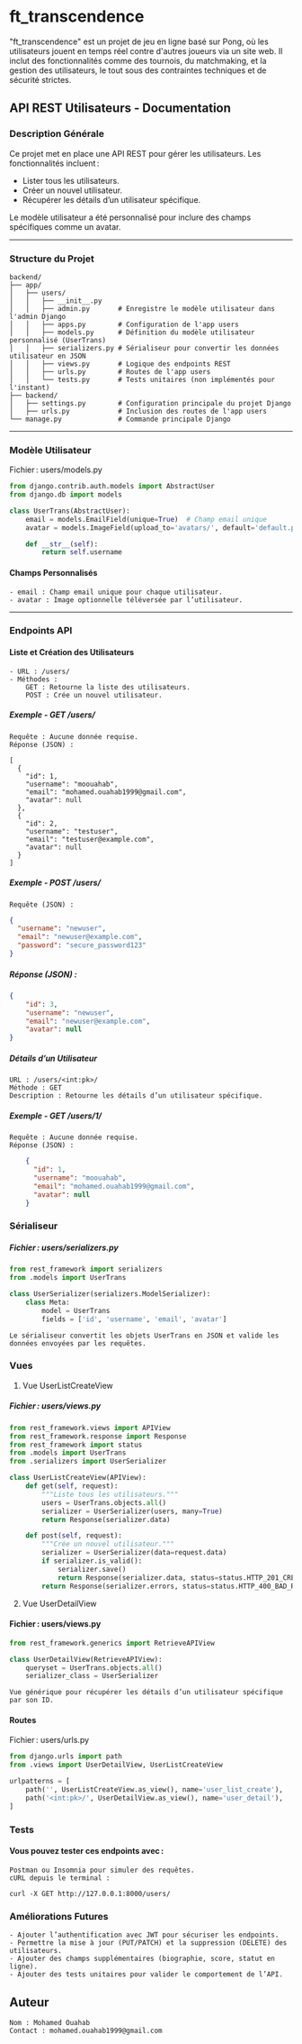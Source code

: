 # ft_transcendence
"ft_transcendence" est un projet de jeu en ligne basé sur Pong, où les utilisateurs jouent en temps réel contre d'autres joueurs via un site web. Il inclut des fonctionnalités comme des tournois, du matchmaking, et la gestion des utilisateurs, le tout sous des contraintes techniques et de sécurité strictes.

## API REST Utilisateurs - Documentation

### Description Générale
Ce projet met en place une API REST pour gérer les utilisateurs. Les fonctionnalités incluent :
- Lister tous les utilisateurs.
- Créer un nouvel utilisateur.
- Récupérer les détails d’un utilisateur spécifique.

Le modèle utilisateur a été personnalisé pour inclure des champs spécifiques comme un avatar.

---

### Structure du Projet

```plaintext
backend/
├── app/
│   ├── users/
│   │   ├── __init__.py
│   │   ├── admin.py       # Enregistre le modèle utilisateur dans l'admin Django
│   │   ├── apps.py        # Configuration de l'app users
│   │   ├── models.py      # Définition du modèle utilisateur personnalisé (UserTrans)
│   │   ├── serializers.py # Sérialiseur pour convertir les données utilisateur en JSON
│   │   ├── views.py       # Logique des endpoints REST
│   │   ├── urls.py        # Routes de l'app users
│   │   └── tests.py       # Tests unitaires (non implémentés pour l'instant)
├── backend/
│   ├── settings.py        # Configuration principale du projet Django
│   ├── urls.py            # Inclusion des routes de l'app users
└── manage.py              # Commande principale Django

```
---
### Modèle Utilisateur

Fichier : users/models.py

```py
from django.contrib.auth.models import AbstractUser
from django.db import models

class UserTrans(AbstractUser):
    email = models.EmailField(unique=True)  # Champ email unique
    avatar = models.ImageField(upload_to='avatars/', default='default.png', blank=True, null=True)  # Avatar

    def __str__(self):
        return self.username
```
#### Champs Personnalisés
    - email : Champ email unique pour chaque utilisateur.
    - avatar : Image optionnelle téléversée par l’utilisateur.

--- 
### Endpoints API
#### Liste et Création des Utilisateurs

    - URL : /users/
    - Méthodes :
        GET : Retourne la liste des utilisateurs.
        POST : Crée un nouvel utilisateur.

##### Exemple - GET /users/

    Requête : Aucune donnée requise.
    Réponse (JSON) :

    [
      {
        "id": 1,
        "username": "moouahab",
        "email": "mohamed.ouahab1999@gmail.com",
        "avatar": null
      },
      {
        "id": 2,
        "username": "testuser",
        "email": "testuser@example.com",
        "avatar": null
      }
    ]

##### Exemple - POST /users/

    Requête (JSON) :
```json
{
  "username": "newuser",
  "email": "newuser@example.com",
  "password": "secure_password123"
}
```
##### Réponse (JSON) :
```json
{
    "id": 3,
    "username": "newuser",
    "email": "newuser@example.com",
    "avatar": null
}
```

##### Détails d’un Utilisateur

    URL : /users/<int:pk>/
    Méthode : GET
    Description : Retourne les détails d’un utilisateur spécifique.

##### Exemple - GET /users/1/

    Requête : Aucune donnée requise.
    Réponse (JSON) :
```json
    {
      "id": 1,
      "username": "moouahab",
      "email": "mohamed.ouahab1999@gmail.com",
      "avatar": null
    }
```
### Sérialiseur

##### Fichier : users/serializers.py
```py
from rest_framework import serializers
from .models import UserTrans

class UserSerializer(serializers.ModelSerializer):
    class Meta:
        model = UserTrans
        fields = ['id', 'username', 'email', 'avatar']
```

    Le sérialiseur convertit les objets UserTrans en JSON et valide les données envoyées par les requêtes.

### Vues
1. Vue UserListCreateView

##### Fichier : users/views.py
```py
from rest_framework.views import APIView
from rest_framework.response import Response
from rest_framework import status
from .models import UserTrans
from .serializers import UserSerializer

class UserListCreateView(APIView):
    def get(self, request):
        """Liste tous les utilisateurs."""
        users = UserTrans.objects.all()
        serializer = UserSerializer(users, many=True)
        return Response(serializer.data)

    def post(self, request):
        """Crée un nouvel utilisateur."""
        serializer = UserSerializer(data=request.data)
        if serializer.is_valid():
            serializer.save()
            return Response(serializer.data, status=status.HTTP_201_CREATED)
        return Response(serializer.errors, status=status.HTTP_400_BAD_REQUEST)
```
2. Vue UserDetailView

#### Fichier : users/views.py
```py
from rest_framework.generics import RetrieveAPIView

class UserDetailView(RetrieveAPIView):
    queryset = UserTrans.objects.all()
    serializer_class = UserSerializer
```
    Vue générique pour récupérer les détails d’un utilisateur spécifique par son ID.

#### Routes

Fichier : users/urls.py

```py
from django.urls import path
from .views import UserDetailView, UserListCreateView

urlpatterns = [
    path('', UserListCreateView.as_view(), name='user_list_create'),
    path('<int:pk>/', UserDetailView.as_view(), name='user_detail'),
]
```
### Tests

#### Vous pouvez tester ces endpoints avec :

    Postman ou Insomnia pour simuler des requêtes.
    cURL depuis le terminal :

    curl -X GET http://127.0.0.1:8000/users/

### Améliorations Futures
    - Ajouter l’authentification avec JWT pour sécuriser les endpoints.
    - Permettre la mise à jour (PUT/PATCH) et la suppression (DELETE) des utilisateurs.
    - Ajouter des champs supplémentaires (biographie, score, statut en ligne).
    - Ajouter des tests unitaires pour valider le comportement de l’API.

## Auteur
    Nom : Mohamed Ouahab
    Contact : mohamed.ouahab1999@gmail.com


